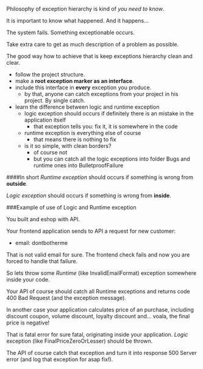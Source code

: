 Philosophy of exception hierarchy is kind of *you need to know*.

It is important to know what happened. And it happens...

The system fails. Something exceptionable occurs.

Take extra care to get as much description of a problem as possible.

The good way how to achieve that is keep exceptions hierarchy clean and clear.

 - follow the project structure.
 - make a **root exception marker as an interface**.
 - include this interface in **every** exception you produce.
    - by that, anyone can catch exceptions from your project in his project. By single catch.
 - learn the difference between logic and runtime exception
    - logic exception should occurs if definitely there is an mistake in the application itself
        - that exception tells you: fix it, it is somewhere in the code
    - runtime exception is everything else of course
        - that means there is nothing to fix
    - is it so simple, with clean borders?
        - of course not
        - but you can catch all the logic exceptions into folder Bugs and runtime ones into BulletproofFailure

####In short
*Runtime exception* should occurs if something is wrong from **outside**.

*Logic exception* should occurs if something is wrong from **inside**.

###Example of use of Logic and Runtime exception

You built and eshop with API.

Your frontend application sends to API a request for new customer:

 - email: dontbotherme

That is not valid email for sure. The frontend check fails and now you are forced to handle that failure.

So lets throw some *Runtime* (like InvalidEmailFormat) exception somewhere inside your code.

Your API of course should catch all Runtime exceptions and returns code 400 Bad Request (and the exception message).

In another case your application calculates price of an purchase, including discount coupon, volume discount, loyalty discount and... voala, the final price is negative!

That is fatal error for sure fatal, originating inside your application. *Logic* exception (like FinalPriceZeroOrLesser) should be thrown.

The API of course catch that exception and turn it into response 500 Server error (and log that exception for asap fix!).
